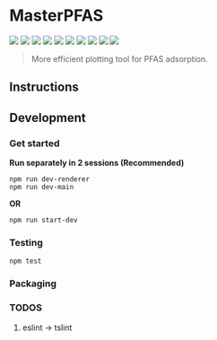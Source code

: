 # MasterPFAS

![](https://img.shields.io/badge/Electron-3.1.9-yellowgreen)
![](https://img.shields.io/badge/React-16.8.6-green)
![](https://img.shields.io/badge/TypeScript-3.4.5-ff69b4)
![](https://img.shields.io/badge/Mobx-5.15.4-informational)
![](https://img.shields.io/badge/AntDesign-4.1.4-lightgrey)
![](https://img.shields.io/badge/Webpack-4.32.2-9cf)
![](https://img.shields.io/badge/Less-3.11.1-ddee44)
![](https://img.shields.io/badge/Jest-24.8.0-c2c2c2)
![](https://img.shields.io/badge/log4js-6.2.1-adeead)
![](https://img.shields.io/badge/license-GPL%203.0-blue)

> More efficient plotting tool for PFAS adsorption.

## Instructions

## Development

### Get started

**Run separately in 2 sessions (Recommended)**
```
npm run dev-renderer
npm run dev-main
```
**OR**
```
npm run start-dev
```

### Testing

```
npm test
```

### Packaging

### TODOS
1. eslint -> tslint
